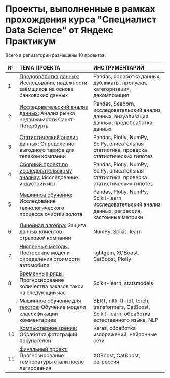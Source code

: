 
# Проекты, выполненные в рамках прохождения курса "Специалист Data Science" от Яндекс Практикум

Всего в репизатории размещены 10 проектов:

| №  | ТЕМА ПРОЕКТА                                                  | ИНСТРУМЕНТАРИЙ                                           |
|:---|:--------------------------------------------------------------|:--------------------------------------------------------------|
| 1  | [Предобработка данных:](https://github.com/boluodja/yandex_practikum_projects/tree/main/1.%20Data%20preprocessing_Reliability%20of%20borrowers) Исследование надёжности заёмщиков на основе банковских данных |Pandas, обработка данных, дубликаты, пропуски, категоризация, декомпозиция|
| 2  | [Исследовательский анализ данных:](https://github.com/boluodja/yandex_practikum_projects/tree/main/2.%20Exploratory%20data%20analysis_Research%20of%20apartment%20ads) Анализ рынка недвижимости Санкт-Петербурга |Pandas, Seaborn, исследовательский анализ данных, визуализация данных, предобработка данных|
| 3  | [Статистический анализ данных:](https://github.com/boluodja/yandex_practikum_projects/tree/main/3.%20Statistic_Determining%20the%20tariff%20for%20a%20telecom%20company) Определение выгодного тарифа для телеком компании |Pandas, Plotly, NumPy, SciPy, описательная статистика, проверка статистических гипотез|
| 4  | [Сборный проект по исследовательскому анализу:](https://github.com/boluodja/yandex_practikum_projects/tree/main/4.%20Prefab%20project_Gaming%20industry%20market%20research) Исследование индустрии игр |Pandas, Plotly, NumPy, SciPy, описательная статистика, проверка статистических гипотез|
| 5  | [Машинное обучение:](https://github.com/boluodja/yandex_practikum_projects/tree/main/5.%20Prefab%20project_Recovery%20of%20gold%20from%20ore) Исследование технологического процесса очистки золота |Pandas, Plotly, NumPy, Scikit-learn, исследовательский анализ данных, регрессия, кастомные метрики|
| 6  | [Линейная алгебра:](https://github.com/boluodja/yandex_practikum_projects/tree/main/6.%20Linear%20algebra_Protection%20of%20personal%20data%20of%20clients) Защита данных клиентов страховой компании |NumPy, Scikit-learn|
| 7  | [Численные методы:](https://github.com/boluodja/yandex_practikum_projects/tree/main/7.%20Gradient%20boosting_Determining%20the%20cost%20of%20cars) Построение модели определения стоимости автомобиля|lightgbm, XGBoost, CatBoost, Plotly|
| 8  | [Временные ряды:](https://github.com/boluodja/yandex_practikum_projects/tree/main/8.%20Time%20series_Forecasting%20taxi%20orders) Прогнозирование количества заказов такси на следующий час |Scikit-learn, statsmodels|
| 9  | [Машинное обучение для текстов:](https://github.com/boluodja/yandex_practikum_projects/tree/main/9.%20Machine%20learning%20for%20texts_Project%20for%20Wikishop) Обучение модели классификации комментариев|BERT, nltk, tf-idf, torch, transformers, CatBoost, Scikit-learn, обработка естественного языка, NLP|
| 10 | [Компьютерное зрение:](https://github.com/boluodja/yandex_practikum_projects/tree/main/10.%20Computer%20Vision_Determining%20the%20age%20of%20buyers) Обработка фотографий покупателей            |Keras, обработка изображений, нейронные сети|
| 11 | [Финальный проект:](https://github.com/boluodja/yandex_practikum_projects/tree/main/10.%20Computer%20Vision_Determining%20the%20age%20of%20buyers) Прогнозирование температуры стали после легирования |XGBoost, CatBoost, регрессия|
